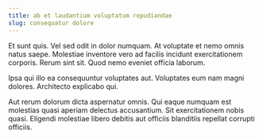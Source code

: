 ```yaml
---
title: ab et laudantium voluptatum repudiandae
slug: consequatur dolore
---
```


Et sunt quis. Vel sed odit in dolor numquam. At voluptate et nemo omnis natus saepe. Molestiae inventore vero ad facilis incidunt exercitationem corporis. Rerum sint sit. Quod nemo eveniet officia laborum.

Ipsa qui illo ea consequuntur voluptates aut. Voluptates eum nam magni dolores. Architecto explicabo qui.

Aut rerum dolorum dicta aspernatur omnis. Qui eaque numquam est molestias quasi aperiam delectus accusantium. Sit exercitationem nobis quasi. Eligendi molestiae libero debitis aut officiis blanditiis repellat corrupti officiis.

